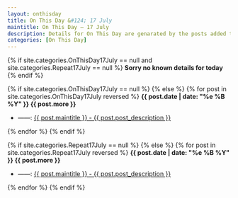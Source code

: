 ```yaml
---
layout: onthisday
title: On This Day &#124; 17 July
maintitle: On This Day — 17 July
description: Details for On This Day are genarated by the posts added to the website so the content is subject to changes/updates over time.
categories: [On This Day]
---
```


{% if site.categories.OnThisDay17July == null and site.categories.Repeat17July == null %}
<strong>Sorry no known details for today</strong>
{% endif %}

{% if site.categories.OnThisDay17July == null %}
{% else %}
{% for post in site.categories.OnThisDay17July reversed %}
<strong>{{ post.date | date: "%e %B %Y" }} {{ post.more }}</strong>
<ul>
<li> ——: <a href="{{ post.url }}">{{ post.maintitle }} - {{ post.post_description }}</a></li>
</ul>
{% endfor %}
{% endif %}

{% if site.categories.Repeat17July == null %}
{% else %}
{% for post in site.categories.Repeat17July reversed %}
<strong>{{ post.date | date: "%e %B %Y" }} {{ post.more }}</strong>
<ul>
<li> ——: <a href="{{ post.url }}">{{ post.maintitle }} - {{ post.post_description }}</a></li>
</ul>
{% endfor %}
{% endif %}
